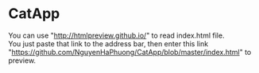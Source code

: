 # CatApp
You can use "http://htmlpreview.github.io/" to read index.html file. <br/>
You just paste that link to the address bar, then enter this link "https://github.com/NguyenHaPhuong/CatApp/blob/master/index.html" to preview.
